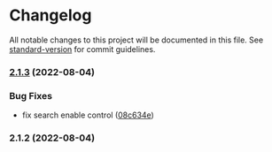 # Changelog

All notable changes to this project will be documented in this file. See [standard-version](https://github.com/conventional-changelog/standard-version) for commit guidelines.

### [2.1.3](https://github.com/imagine10255/bear-react-dropdown/compare/v2.1.2...v2.1.3) (2022-08-04)


### Bug Fixes

* fix search enable control ([08c634e](https://github.com/imagine10255/bear-react-dropdown/commit/08c634e20c11e709cc3c0de4287addeac93e4f15))

### 2.1.2 (2022-08-04)
